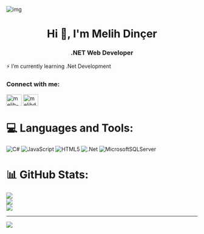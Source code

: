 ![img](https://user-images.githubusercontent.com/63905637/145709095-4f7e73cb-e52e-44fa-99a5-58a96ac4ff0c.gif)

<h1 align="center">Hi 👋, I'm Melih Dinçer</h1>
<h3 align="center">.NET Web Developer</h3>


<p>⚡ I’m currently learning .Net Development </p>


<h3 align="left">Connect with me:</h3>
<p align="left">
<a href="https://linkedin.com/in/melih-dincer" target="blank"><img align="center" src="https://raw.githubusercontent.com/rahuldkjain/github-profile-readme-generator/master/src/images/icons/Social/linked-in-alt.svg" alt="melih-dincer" height="30" width="40" /></a>
<a href="https://instagram.com/melihdncrr_" target="blank"><img align="center" src="https://raw.githubusercontent.com/rahuldkjain/github-profile-readme-generator/master/src/images/icons/Social/instagram.svg" alt="melihdncrr_" height="30" width="40" /></a>
</p>

# 💻 Languages and Tools:
![C#](https://img.shields.io/badge/c%23-%23239120.svg?style=for-the-badge&logo=c-sharp&logoColor=white) ![JavaScript](https://img.shields.io/badge/javascript-%23323330.svg?style=for-the-badge&logo=javascript&logoColor=%23F7DF1E) ![HTML5](https://img.shields.io/badge/html5-%23E34F26.svg?style=for-the-badge&logo=html5&logoColor=white) ![.Net](https://img.shields.io/badge/.NET-5C2D91?style=for-the-badge&logo=.net&logoColor=white) ![MicrosoftSQLServer](https://img.shields.io/badge/Microsoft%20SQL%20Sever-CC2927?style=for-the-badge&logo=microsoft%20sql%20server&logoColor=white)

# 📊 GitHub Stats:
![](https://github-readme-stats.vercel.app/api?username=melihdincer&theme=dark&hide_border=false&include_all_commits=false&count_private=false)<br/>
![](https://github-readme-streak-stats.herokuapp.com/?user=melihdincer&theme=dark&hide_border=false)<br/>
![](https://github-readme-stats.vercel.app/api/top-langs/?username=melihdincer&theme=dark&hide_border=false&include_all_commits=false&count_private=false&layout=compact)

---
[![](https://visitcount.itsvg.in/api?id=melihdincer&icon=5&color=1)](https://visitcount.itsvg.in)

<!-- Proudly created with GPRM ( https://gprm.itsvg.in ) -->
